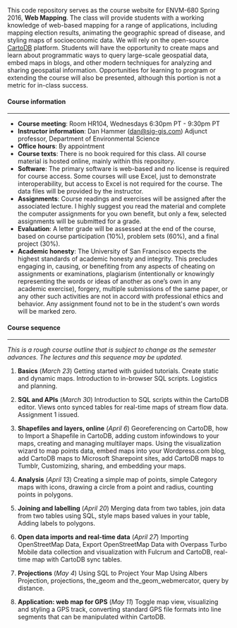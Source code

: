 This code repository serves as the course website for ENVM-680 Spring 2016, **Web Mapping**.  The class will provide students with a working knowledge of web-based mapping for a range of applications, including mapping election results, animating the geographic spread of disease, and styling maps of socioeconomic data.  We will rely on the open-source [CartoDB](http://www.cartodb.com) platform.  Students will have the opportunity to create maps and learn about programmatic ways to query large-scale geospatial data, embed maps in blogs, and other modern techniques for analyzing and sharing geospatial information.  Opportunities for learning to program or extending the course will also be presented, although this portion is not a metric for in-class success.

#### Course information
----

- **Course meeting**: Room HR104, Wednesdays 6:30pm PT - 9:30pm PT
- **Instructor information**: Dan Hammer ([dan@sig-gis.com](mailto:dan@sig-gis.com)) Adjunct professor, Department of Environmental Science
- **Office hours**: By appointment
- **Course texts**: There is no book required for this class. All course material is hosted online, mainly within this repository.
- **Software**: The primary software is web-based and no license is required for course access.  Some courses will use Excel, just to demonstrate interoperability, but access to Excel is not required for the course.  The data files will be provided by the instructor.
- **Assignments**: Course readings and exercises will be assigned after the associated lecture. I highly suggest you read the material and complete the computer assignments for you own benefit, but only a few, selected assignments will be submitted for a grade.
- **Evaluation**: A letter grade will be assessed at the end of the course, based on course participation (10%), problem sets (60%), and a final project (30%).
- **Academic honesty**: The University of San Francisco expects the highest standards of academic honesty and integrity. This precludes engaging in, causing, or benefiting from any aspects of cheating on assignments or examinations, plagiarism (intentionally or knowingly representing the words or ideas of another as one’s own in any academic exercise), forgery, multiple submissions of the same paper, or any other such activities are not in accord with professional ethics and behavior. Any assignment found not to be in the student's own words will be marked zero.

#### Course sequence
----
_This is a rough course outline that is subject to change as the semester advances.  The lectures and this sequence may be updated._

1. **Basics** (_March 23_)   Getting started with guided tutorials.  Create static and dynamic maps.  Introduction to in-browser SQL scripts.  Logistics and planning.  

2. **SQL and APIs** (_March 30_)  Introduction to SQL scripts within the CartoDB editor.  Views onto synced tables for real-time maps of stream flow data.  Assignment 1 issued.

3. **Shapefiles and layers, online** (_April 6_) Georeferencing on CartoDB, how to Import a Shapefile in CartoDB, adding custom infowindows to your maps, creating and managing multilayer maps. Using the visualization wizard to map points data, embed maps into your Wordpress.com blog, add CartoDB maps to Microsoft Sharepoint sites, add CartoDB maps to Tumblr, Customizing, sharing, and embedding your maps.

4. **Analysis** (_April 13_)  Creating a simple map of points, simple Category maps with icons, drawing a circle from a point and radius, counting points in polygons.

5. **Joining and labelling** (_April 20_) Merging data from two tables, join data from two tables using SQL, style maps based values in your table, Adding labels to polygons.

6. **Open data imports and real-time data** (_April 27_) Importing OpenStreetMap Data, Export OpenStreetMap Data with Overpass Turbo Mobile data collection and visualization with Fulcrum and CartoDB, real-time map with CartoDB sync tables.

7. **Projections** (_May 4_) Using SQL to Project Your Map Using Albers Projection, projections, the_geom and the_geom_webmercator, query by distance.

8. **Application: web map for GPS** (_May 11_) Toggle map view, visualizing and styling a GPS track, converting standard GPS file formats into line segments that can be manipulated within CartoDB.




